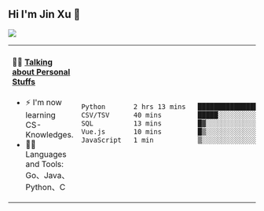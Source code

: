 
## Hi I'm Jin Xu 👋
![](https://komarev.com/ghpvc/?username=jiayouxujin&color=brightgreen&label=PROFILE+VIEWS)



<table align="center">
<tr>
<td valign="top" width="60%">

#### 🏋️‍♀️ <a href="https://github.com/jiayouxujin" target="_blank">Talking about Personal Stuffs</a>
<!-- recent_releases starts -->

- ⚡  I'm now learning CS-Knowledges.  
- 🏊‍♂️ Languages and Tools: Go、Java、Python、C
<!-- recent_releases ends -->
</td>
<td>
 
<!--START_SECTION:waka-->

```txt
Python       2 hrs 13 mins   ████████████████▓░░░░░░░░   66.67 %
CSV/TSV      40 mins         █████░░░░░░░░░░░░░░░░░░░░   20.49 %
SQL          13 mins         █▓░░░░░░░░░░░░░░░░░░░░░░░   06.63 %
Vue.js       10 mins         █▒░░░░░░░░░░░░░░░░░░░░░░░   05.27 %
JavaScript   1 min           ▒░░░░░░░░░░░░░░░░░░░░░░░░   00.92 %
```

<!--END_SECTION:waka-->
 
</td>
</tr>
</table>





